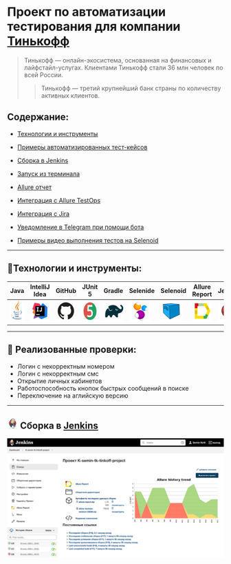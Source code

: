 # Проект по автоматизации тестирования для компании [Тинькофф](https://www.tinkoff.ru/)

> Тинькофф — онлайн-экосистема, основанная на финансовых и лайфстайл-услугах. Клиентами Тинькофф стали 36 млн человек по всей России.
>> Тинькофф — третий крупнейший банк страны по количеству активных клиентов.

## **Содержание:**

* <a href="#tools">Технологии и инструменты</a>

* <a href="#cases">Примеры автоматизированных тест-кейсов</a>

* <a href="#jenkins">Сборка в Jenkins</a>

* <a href="#console">Запуск из терминала</a>

* <a href="#allure">Allure отчет</a>

* <a href="#allure-testops">Интеграция с Allure TestOps</a>

* <a href="#jira">Интеграция с Jira</a>

* <a href="#telegram">Уведомление в Telegram при помощи бота</a>

* <a href="#video">Примеры видео выполнения тестов на Selenoid</a>

---

<a id="tools"></a>
## **🔨Технологии и инструменты:**</a>

| Java                                                                                                    | IntelliJ  <br>  Idea                                                                                              | GitHub                                                                                                    | JUnit 5                                                                                                          | Gradle                                                                                                    | Selenide                                                                                                        | Selenoid                                                                                                                 | Allure <br> Report                                                                                                        | Jenkins                                                                                                         | Jira                                                                                                                                   | Telegram                                                                                                           |                                                                                              Allure <br> TestOps |
|:--------------------------------------------------------------------------------------------------------|-------------------------------------------------------------------------------------------------------------------|-----------------------------------------------------------------------------------------------------------|------------------------------------------------------------------------------------------------------------------|-----------------------------------------------------------------------------------------------------------|-----------------------------------------------------------------------------------------------------------------|--------------------------------------------------------------------------------------------------------------------------|---------------------------------------------------------------------------------------------------------------------------|-----------------------------------------------------------------------------------------------------------------|----------------------------------------------------------------------------------------------------------------------------------------|--------------------------------------------------------------------------------------------------------------------|-----------------------------------------------------------------------------------------------------------------:|
| <a href="https://www.java.com/"><img src="media/logo/Java.svg" width="50" height="50"  alt="Java"/></a> | <a href="https://www.jetbrains.com/idea/"><img src="media/logo/Idea.svg" width="50" height="50"  alt="IDEA"/></a> | <a href="https://github.com/"><img src="media/logo/GitHub.svg" width="50" height="50"  alt="Github"/></a> | <a href="https://junit.org/junit5/"><img src="media/logo/Junit5.svg" width="50" height="50"  alt="JUnit 5"/></a> | <a href="https://gradle.org/"><img src="media/logo/Gradle.svg" width="50" height="50"  alt="Gradle"/></a> | <a href="https://selenide.org/"><img src="media/logo/Selenide.svg" width="50" height="50"  alt="Selenide"/></a> | <a href="https://aerokube.com/selenoid/"><img src="media/logo/Selenoid.svg" width="50" height="50"  alt="Selenoid"/></a> | <a href="https://github.com/allure-framework"><img src="media/logo/Allure.svg" width="50" height="50"  alt="Allure"/></a> | <a href="https://www.jenkins.io/"><img src="media/logo/Jenkins.svg" width="50" height="50"  alt="Jenkins"/></a> | <a href="https://www.atlassian.com/software/jira/"><img src="media/logo/Jira.svg" width="50" height="50" alt="Java" title="Java"/></a> | <a href="https://web.telegram.org/"><img src="media/logo/Telegram.svg" width="50" height="50" alt="Telegram"/></a> |    <a href="https://qameta.io/"><img src="media/logo/Allure_TO.svg" width="50" height="50" alt="Allure_TO"/></a> |

---

<a id="cases"></a>
## 🏁 Реализованные проверки:

- Логин с некорректным номером
- Логин с некорректным смс
- Открытие личных кабинетов
- Работоспособность кнопок быстрых сообщений в поиске
- Переключение на аглийскую версию
---

## <img alt="Jenkins" height="25" src="media/logo/Jenkins.svg" width="25"/> Сборка в [Jenkins](https://jenkins.autotests.cloud/job/K-semin-tk-tinkoff-project/)


<p align="center">  
<img src="media/screen/Jenkins.jpeg" alt="Jenkins" width="950"/>  
</p>
